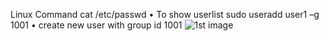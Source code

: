 Linux Command
cat /etc/passwd
•	To show userlist
sudo useradd user1 –g 1001
•	create new user with group id 1001
 ![1st image](https://github.com/Akram-BSMRSTU/Linux_command/assets/77913310/f208a7a5-1725-45e9-a616-5fcb7c8936de)
